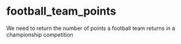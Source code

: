 # football_team_points
We need to return the number of points a football team returns in a championship competition

